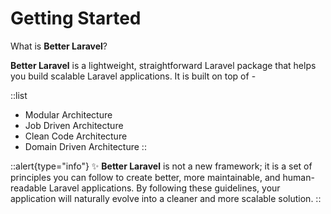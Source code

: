 # Getting Started

What is **Better Laravel**?

**Better Laravel** is a lightweight, straightforward Laravel package that helps you build scalable Laravel applications. It is built on top of -

::list
- Modular Architecture
- Job Driven Architecture
- Clean Code Architecture
- Domain Driven Architecture
::

::alert{type="info"}
✨ **Better Laravel** is not a new framework; it is a set of principles you can follow to create better, more maintainable, and human-readable Laravel applications. By following these guidelines, your application will naturally evolve into a cleaner and more scalable solution.
::
